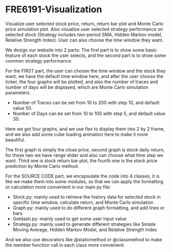# FRE6191-Visualization
Visualize user selected stock price, return, return bar plot and Monte Carlo price simulation plot. Also visualize user selected strategy performance on selected stock (Strategy includes two-period SMA, Hidden Markov model, Relative Strength Index). User can also choose the time window they want.

We design our website into 2 parts: 
The first part is to show some basic feature of each stock the user selects, 
and the second part is to show some common strategy performance.

For the FIRST part, the user can choose the time window and the stock they want, we have the default time window here, and after the user choose the ticker, the four graphs will be plotted, and also the number of traces and number of days will be displayed, which are Monte Carlo simulation parameters.
- Number of Traces can be set from 10 to 200 with step 10, and default value 50.
- Number of Days can be set from 10 to 100 with step 5, and default value 30.

Here we got four graphs, and we use flex to display them into 2 by 2 frame, and we also add some cube loading animation here to make it more beautiful. 

The first graph is simply the close price, second graph is stock daily return, for these two we have range slider and also can choose what time step we want. 
Third one is stock return bar plot, the fourth one is the stock price prediction by Monte Carlo method.

For the SOURCE CODE part, we encapsulate the code into 4 classes, it is like we make them into some modules, so that we can apply the formatting or calculation more convenient in our main py file:
-	Stock.py: mainly used to retrieve the history data for selected stock in specific time window, calculate return, and Monte Carlo simulation
-	Graph.py: mainly used to do different graph formatting, and add lines or bars
-	Getdash.py: mainly used to get some user input value
-	Strategy.py: mainly used to generate different strategies like Simple Moving Average, Hidden Markov Model, and Relative Strength Index

And we also use decorators like @staticmethod or @classmethod to make the member function call in each class more convenient.
